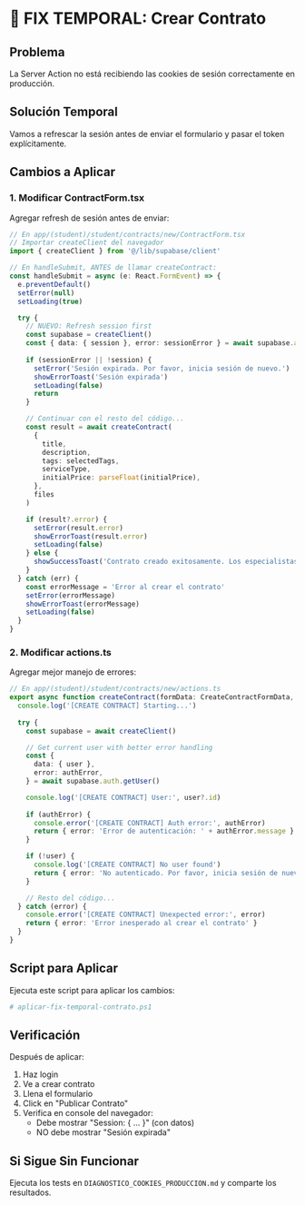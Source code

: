 # 🔧 FIX TEMPORAL: Crear Contrato

## Problema

La Server Action no está recibiendo las cookies de sesión correctamente en producción.

## Solución Temporal

Vamos a refrescar la sesión antes de enviar el formulario y pasar el token explícitamente.

## Cambios a Aplicar

### 1. Modificar ContractForm.tsx

Agregar refresh de sesión antes de enviar:

```typescript
// En app/(student)/student/contracts/new/ContractForm.tsx
// Importar createClient del navegador
import { createClient } from '@/lib/supabase/client'

// En handleSubmit, ANTES de llamar createContract:
const handleSubmit = async (e: React.FormEvent) => {
  e.preventDefault()
  setError(null)
  setLoading(true)

  try {
    // NUEVO: Refresh session first
    const supabase = createClient()
    const { data: { session }, error: sessionError } = await supabase.auth.getSession()
    
    if (sessionError || !session) {
      setError('Sesión expirada. Por favor, inicia sesión de nuevo.')
      showErrorToast('Sesión expirada')
      setLoading(false)
      return
    }

    // Continuar con el resto del código...
    const result = await createContract(
      {
        title,
        description,
        tags: selectedTags,
        serviceType,
        initialPrice: parseFloat(initialPrice),
      },
      files
    )

    if (result?.error) {
      setError(result.error)
      showErrorToast(result.error)
      setLoading(false)
    } else {
      showSuccessToast('Contrato creado exitosamente. Los especialistas serán notificados.')
    }
  } catch (err) {
    const errorMessage = 'Error al crear el contrato'
    setError(errorMessage)
    showErrorToast(errorMessage)
    setLoading(false)
  }
}
```

### 2. Modificar actions.ts

Agregar mejor manejo de errores:

```typescript
// En app/(student)/student/contracts/new/actions.ts
export async function createContract(formData: CreateContractFormData, files: File[]) {
  console.log('[CREATE CONTRACT] Starting...')
  
  try {
    const supabase = await createClient()

    // Get current user with better error handling
    const {
      data: { user },
      error: authError,
    } = await supabase.auth.getUser()

    console.log('[CREATE CONTRACT] User:', user?.id)
    
    if (authError) {
      console.error('[CREATE CONTRACT] Auth error:', authError)
      return { error: 'Error de autenticación: ' + authError.message }
    }

    if (!user) {
      console.log('[CREATE CONTRACT] No user found')
      return { error: 'No autenticado. Por favor, inicia sesión de nuevo.' }
    }

    // Resto del código...
  } catch (error) {
    console.error('[CREATE CONTRACT] Unexpected error:', error)
    return { error: 'Error inesperado al crear el contrato' }
  }
}
```

## Script para Aplicar

Ejecuta este script para aplicar los cambios:

```powershell
# aplicar-fix-temporal-contrato.ps1
```

## Verificación

Después de aplicar:

1. Haz login
2. Ve a crear contrato
3. Llena el formulario
4. Click en "Publicar Contrato"
5. Verifica en console del navegador:
   - Debe mostrar "Session: { ... }" (con datos)
   - NO debe mostrar "Sesión expirada"

## Si Sigue Sin Funcionar

Ejecuta los tests en `DIAGNOSTICO_COOKIES_PRODUCCION.md` y comparte los resultados.
